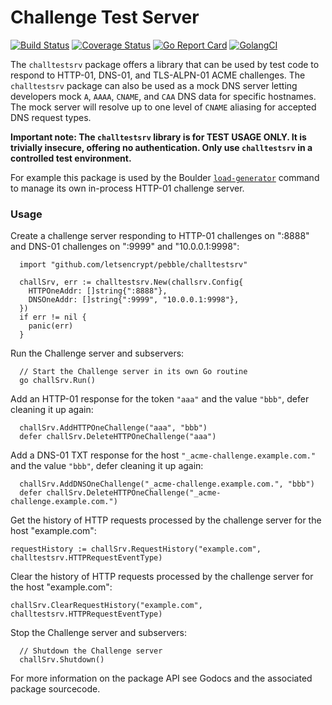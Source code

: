 # Challenge Test Server

[![Build Status](https://travis-ci.org/letsencrypt/challtestsrv.svg?branch=master)](https://travis-ci.org/letsencrypt/challtestsrv)
[![Coverage Status](https://coveralls.io/repos/github/letsencrypt/challtestsrv/badge.svg)](https://coveralls.io/github/letsencrypt/challtestsrv)
[![Go Report Card](https://goreportcard.com/badge/github.com/letsencrypt/challtestsrv)](https://goreportcard.com/report/github.com/letsencrypt/challtestsrv)
[![GolangCI](https://golangci.com/badges/github.com/letsencrypt/challtestsrv.svg)](https://golangci.com/r/github.com/letsencrypt/challtestsrv)

The `challtestsrv` package offers a library that can be used by test
code to respond to HTTP-01, DNS-01, and TLS-ALPN-01 ACME challenges. The
`challtestsrv` package can also be used as a mock DNS server letting
developers mock `A`, `AAAA`, `CNAME`, and `CAA` DNS data for specific hostnames.
The mock server will resolve up to one level of `CNAME` aliasing for accepted
DNS request types.

**Important note: The `challtestsrv` library is for TEST USAGE
ONLY. It is trivially insecure, offering no authentication. Only use
`challtestsrv` in a controlled test environment.**

For example this package is used by the Boulder
[`load-generator`](https://github.com/letsencrypt/boulder/tree/9e39680e3f78c410e2d780a7badfe200a31698eb/test/load-generator)
command to manage its own in-process HTTP-01 challenge server.

### Usage

Create a challenge server responding to HTTP-01 challenges on ":8888" and
DNS-01 challenges on ":9999" and "10.0.0.1:9998":

```
  import "github.com/letsencrypt/pebble/challtestsrv"

  challSrv, err := challtestsrv.New(challsrv.Config{
    HTTPOneAddr: []string{":8888"},
    DNSOneAddr: []string{":9999", "10.0.0.1:9998"},
  })
  if err != nil {
    panic(err)
  }
```

Run the Challenge server and subservers:
```
  // Start the Challenge server in its own Go routine
  go challSrv.Run()
```

Add an HTTP-01 response for the token `"aaa"` and the value `"bbb"`, defer
cleaning it up again:
```
  challSrv.AddHTTPOneChallenge("aaa", "bbb")
  defer challSrv.DeleteHTTPOneChallenge("aaa")
```

Add a DNS-01 TXT response for the host `"_acme-challenge.example.com."` and the
value `"bbb"`, defer cleaning it up again:
```
  challSrv.AddDNSOneChallenge("_acme-challenge.example.com.", "bbb")
  defer challSrv.DeleteHTTPOneChallenge("_acme-challenge.example.com.")
```

Get the history of HTTP requests processed by the challenge server for the host
"example.com":
```
requestHistory := challSrv.RequestHistory("example.com", challtestsrv.HTTPRequestEventType)
```

Clear the history of HTTP requests processed by the challenge server for the
host "example.com":
```
challSrv.ClearRequestHistory("example.com", challtestsrv.HTTPRequestEventType)
```

Stop the Challenge server and subservers:
```
  // Shutdown the Challenge server
  challSrv.Shutdown()
```

For more information on the package API see Godocs and the associated package
sourcecode.
